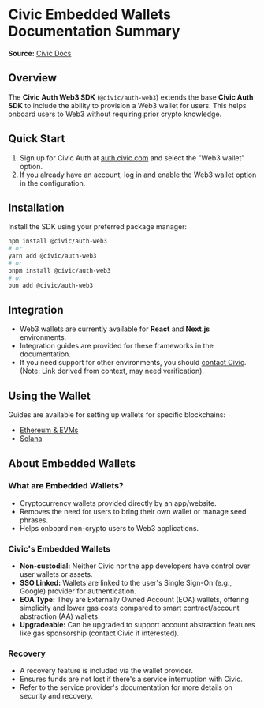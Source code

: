 # Civic Embedded Wallets Documentation Summary

**Source:** [Civic Docs](https://docs.civic.com/auth/web3/embedded-wallets)

## Overview

The **Civic Auth Web3 SDK** (`@civic/auth-web3`) extends the base **Civic Auth SDK** to include the ability to provision a Web3 wallet for users. This helps onboard users to Web3 without requiring prior crypto knowledge.

## Quick Start

1.  Sign up for Civic Auth at [auth.civic.com](https://auth.civic.com) and select the "Web3 wallet" option.
2.  If you already have an account, log in and enable the Web3 wallet option in the configuration.

## Installation

Install the SDK using your preferred package manager:

```bash
npm install @civic/auth-web3
# or
yarn add @civic/auth-web3
# or
pnpm install @civic/auth-web3
# or
bun add @civic/auth-web3
```

## Integration

*   Web3 wallets are currently available for **React** and **Next.js** environments.
*   Integration guides are provided for these frameworks in the documentation.
*   If you need support for other environments, you should [contact Civic](https://docs.civic.com/contact-us). (Note: Link derived from context, may need verification).

## Using the Wallet

Guides are available for setting up wallets for specific blockchains:

*   [Ethereum & EVMs](https://docs.civic.com/auth/web3/ethereum-evm)
*   [Solana](https://docs.civic.com/auth/web3/solana)

## About Embedded Wallets

### What are Embedded Wallets?

*   Cryptocurrency wallets provided directly by an app/website.
*   Removes the need for users to bring their own wallet or manage seed phrases.
*   Helps onboard non-crypto users to Web3 applications.

### Civic's Embedded Wallets

*   **Non-custodial:** Neither Civic nor the app developers have control over user wallets or assets.
*   **SSO Linked:** Wallets are linked to the user's Single Sign-On (e.g., Google) provider for authentication.
*   **EOA Type:** They are Externally Owned Account (EOA) wallets, offering simplicity and lower gas costs compared to smart contract/account abstraction (AA) wallets.
*   **Upgradeable:** Can be upgraded to support account abstraction features like gas sponsorship (contact Civic if interested).

### Recovery

*   A recovery feature is included via the wallet provider.
*   Ensures funds are not lost if there's a service interruption with Civic.
*   Refer to the service provider's documentation for more details on security and recovery. 